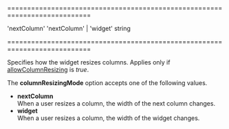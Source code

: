 <!--**
/*-------------------------------------------
    Auto-generated file. Do not modify.
-------------------------------------------

**-->
===========================================================================
<!--default-->'nextColumn'<!--/default-->
<!--acceptValues-->'nextColumn' | 'widget'<!--/acceptValues-->
<!--type-->string<!--/type-->
===========================================================================

<!--shortDescription-->
Specifies how the widget resizes columns. Applies only if [allowColumnResizing]({basewidgetpath}/Configuration/#allowColumnResizing) is *true*.
<!--/shortDescription-->

<!--fullDescription-->
The **columnResizingMode** option accepts one of the following values.

- **nextColumn**  
    When a user resizes a column, the width of the next column changes.  
- **widget**  
    When a user resizes a column, the width of the widget changes. 

<!--/fullDescription-->
